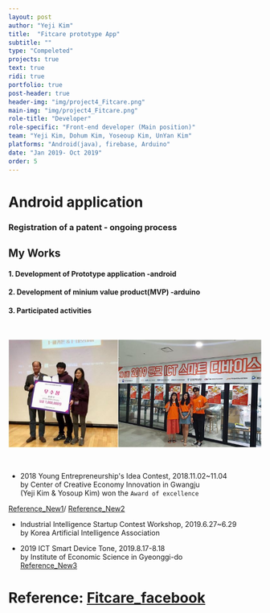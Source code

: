 ```yaml
---
layout: post
author: "Yeji Kim"
title:  "Fitcare prototype App"
subtitle: ""
type: "Compeleted"
projects: true
text: true
ridi: true
portfolio: true
post-header: true
header-img: "img/project4_Fitcare.png"
main-img: "img/project4_Fitcare.png"
role-title: "Developer"
role-specific: "Front-end developer (Main position)"
team: "Yeji Kim, Dohum Kim, Yoseoup Kim, UnYan Kim"
platforms: "Android(java), firebase, Arduino"
date: "Jan 2019- Oct 2019"
order: 5
---
```



# Android application 
### Registration of a patent - ongoing process
## My Works 

#### 1. Development of  Prototype application -android
#### 2. Development of minium value product(MVP) -arduino
#### 3. Participated activities 
<br/>

![project4_fitcare_activity](img/project4_fitcare_activity.jpg)

<br/>

- 2018 Young Entrepreneurship's Idea Contest, 2018.11.02~11.04 <br/>
  by Center of Creative Economy Innovation in Gwangju  <br/>
(Yeji Kim & Yosoup Kim) won the `Award of excellence` <br/>

[Reference_New1](http://www.expo7.kr/news/articleView.html?idxno=3044)/
[Reference_New2](http://www.gjdream.com/v2/news/view.html?news_type=203&code_M=2&mode=view&uid=491508)

- Industrial Intelligence Startup Contest Workshop, 2019.6.27~6.29 <br/>
  by Korea Artificial Intelligence Association <br/>

- 2019 ICT Smart Device Tone, 2019.8.17-8.18 <br/>
  by Institute of Economic Science in Gyeonggi-do <br/>
[Reference_New3](http://www.asiatoday.co.kr/view.php?key=20190819010009660)

# Reference: [Fitcare_facebook](https://www.facebook.com/fitcare.kr/)

